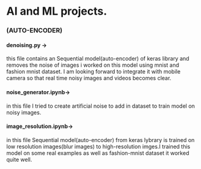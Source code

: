 # AI and ML projects.

### (AUTO-ENCODER)

#### denoising.py -> 
this file contains an Sequential model(auto-encoder) of keras library and removes the noise of images i worked on this model using mnist and fashion mnist dataset. I am looking forward to integrate it with mobile camera so that real time noisy images and videos becomes clear.

#### noise_generator.ipynb-> 
in this file I tried to create artificial noise to add in dataset to train model on noisy images.

#### image_resolution.ipynb-> 
in this file Sequential model(auto-encoder) from keras lybrary is trained on low resolution images(blur images) to high-resolution imges.I trained this model on some real examples as well as fashion-mnist dataset it worked quite well.
